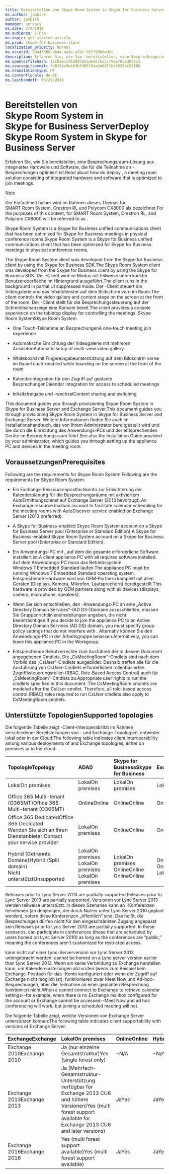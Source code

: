 ```yaml
---
title: Bereitstellen von Skype Room System in Skype for Business Server
ms.author: jambirk
author: jambirk
manager: serdars
ms.date: 2/6/2018
ms.audience: ITPro
ms.topic: get-started-article
ms.prod: skype-for-business-itpro
localization_priority: Normal
ms.assetid: 99443d60-e64a-4a8a-a7bf-95f790b0ad5c
description: Erfahren Sie, wie Sie  bereitstellen, eine Besprechungsraum-Lösung aus integrierter Hardware und Software, die für die Teilnahme an -Besprechungen optimiert ist.
ms.openlocfilehash: 11cbae1cdbdd0585a2ea67625179ee7862309723
ms.sourcegitcommit: 7d819bc9eb63bfd85f5dada09f1b8e5354c56f6b
ms.translationtype: HT
ms.contentlocale: de-DE
ms.lasthandoff: 03/28/2018
---
```

# <a name="deploy-skype-room-system-in-skype-for-business-server"></a><span data-ttu-id="bb997-103">Bereitstellen von Skype Room System in Skype for Business Server</span><span class="sxs-lookup"><span data-stu-id="bb997-103">Deploy Skype Room System in Skype for Business Server</span></span>
 
<span data-ttu-id="bb997-104">Erfahren Sie, wie Sie  bereitstellen, eine Besprechungsraum-Lösung aus integrierter Hardware und Software, die für die Teilnahme an -Besprechungen optimiert ist.</span><span class="sxs-lookup"><span data-stu-id="bb997-104">Read about how do deploy , a meeting room solution consisting of integrated hardware and software that  is optimized to join  meetings.</span></span>
  
> [!NOTE]
> <span data-ttu-id="bb997-105">Der Einfachheit halber wird im Rahmen dieses Themas  für SMART Room System, Crestron RL und Polycom CX8000 als  bezeichnet.</span><span class="sxs-lookup"><span data-stu-id="bb997-105">For the purposes of this content,  for SMART Room System, Crestron RL, and Polycom CX8000 will be referred to as .</span></span> 
  
 <span data-ttu-id="bb997-106">Skype Room System is a Skype for Business unified communications client that has been optimized for Skype for Business meetings in physical conference rooms.</span><span class="sxs-lookup"><span data-stu-id="bb997-106">Skype Room System is a Skype for Business unified communications client that has been optimized for Skype for Business meetings in physical conference rooms.</span></span>
  
<span data-ttu-id="bb997-107">The Skype Room System client was developed from the Skype for Business client by using the Skype for Business SDK.</span><span class="sxs-lookup"><span data-stu-id="bb997-107">The Skype Room System client was developed from the Skype for Business client by using the Skype for Business SDK.</span></span> <span data-ttu-id="bb997-108">Der -Client wird im Modus mit teilweise unterdrückter Benutzeroberfläche im Hintergrund ausgeführt.</span><span class="sxs-lookup"><span data-stu-id="bb997-108">The  client runs in the background in partial UI suppressed mode.</span></span> <span data-ttu-id="bb997-109">Der -Client steuert die Videogalerie und das Inhaltsfenster auf dem Bildschirm vorn im Raum.</span><span class="sxs-lookup"><span data-stu-id="bb997-109">The  client controls the video gallery and content stage on the screen at the front of the room.</span></span> <span data-ttu-id="bb997-110">Der -Client stellt für die Besprechungssteuerung auf der Schreibtischanzeige eine Konsole bereit.</span><span class="sxs-lookup"><span data-stu-id="bb997-110">The  client provides a console experience on the tabletop display for controlling the meetings.</span></span> <span data-ttu-id="bb997-111">Skype Room System</span><span class="sxs-lookup"><span data-stu-id="bb997-111">Skype Room System</span></span> 
  
- <span data-ttu-id="bb997-112">One Touch-Teilnahme an Besprechungen</span><span class="sxs-lookup"><span data-stu-id="bb997-112">A one-touch meeting join experience</span></span>
    
- <span data-ttu-id="bb997-113">Automatische Einrichtung der Videogalerie mit mehreren Ansichten</span><span class="sxs-lookup"><span data-stu-id="bb997-113">Automatic setup of multi-view video gallery</span></span> 
    
- <span data-ttu-id="bb997-114">Whiteboard mit Fingereingabeunterstützung auf dem Bildschirm vorne im Raum</span><span class="sxs-lookup"><span data-stu-id="bb997-114">Touch-enabled white boarding on the screen at the front of the room</span></span> 
    
- <span data-ttu-id="bb997-115">Kalenderintegration für den Zugriff auf geplante Besprechungen</span><span class="sxs-lookup"><span data-stu-id="bb997-115">Calendar integration for access to scheduled meetings</span></span>
    
- <span data-ttu-id="bb997-116">Inhaltsfreigabe und -wechsel</span><span class="sxs-lookup"><span data-stu-id="bb997-116">Content sharing and switching</span></span> 
    
<span data-ttu-id="bb997-117">This document guides you through provisioning Skype Room System in Skype for Business Server and Exchange Server.</span><span class="sxs-lookup"><span data-stu-id="bb997-117">This document guides you through provisioning Skype Room System in Skype for Business Server and Exchange Server.</span></span> <span data-ttu-id="bb997-118">Weitere Informationen finden Sie auch im -Installationshandbuch, das von Ihrem Administrator bereitgestellt wird und Sie durch die Einrichtung des Anwendungs-PCs und der entsprechenden Geräte im Besprechungsraum führt.</span><span class="sxs-lookup"><span data-stu-id="bb997-118">See also the  Installation Guide provided by your administrator, which guides you through setting up the appliance PC and devices in the meeting room.</span></span> 
  
## <a name="prerequisites"></a><span data-ttu-id="bb997-119">Voraussetzungen</span><span class="sxs-lookup"><span data-stu-id="bb997-119">Prerequisites</span></span>

<span data-ttu-id="bb997-120">Following are the requirements for Skype Room System:</span><span class="sxs-lookup"><span data-stu-id="bb997-120">Following are the requirements for Skype Room System:</span></span> 
  
- <span data-ttu-id="bb997-121">Ein Exchange-Ressourcenpostfachkonto zur Erleichterung der Kalenderplanung für die Besprechungsräume mit aktiviertem AutoErmittlungsdienst auf Exchange Server (2013 bevorzugt).</span><span class="sxs-lookup"><span data-stu-id="bb997-121">An Exchange resource mailbox account to facilitate calendar scheduling for the meeting rooms with AutoDiscover service enabled on Exchange Server (2013 preferred).</span></span>
    
- <span data-ttu-id="bb997-122">A Skype for Business-enabled Skype Room System account on a Skype for Business Server pool (Enterprise or Standard Edition).</span><span class="sxs-lookup"><span data-stu-id="bb997-122">A Skype for Business-enabled Skype Room System account on a Skype for Business Server pool (Enterprise or Standard Edition).</span></span>
    
- <span data-ttu-id="bb997-123">Ein Anwendungs-PC mit , auf dem die gesamte erforderliche Software installiert ist.</span><span class="sxs-lookup"><span data-stu-id="bb997-123">A  client appliance PC with all required software installed.</span></span> <span data-ttu-id="bb997-124">Auf dem Anwendungs-PC muss das Betriebssystem Windows 7 Embedded Standard laufen.</span><span class="sxs-lookup"><span data-stu-id="bb997-124">The appliance PC must be running Windows 7 Embedded Standard operating system.</span></span> <span data-ttu-id="bb997-125">Entsprechende Hardware wird von OEM-Partnern komplett mit allen Geräten (Displays, Kamera, Mikrofon, Lautsprechern) bereitgestellt.</span><span class="sxs-lookup"><span data-stu-id="bb997-125">This hardware is provided by OEM partners along with all devices (displays, camera, microphone, speakers).</span></span>
    
- <span data-ttu-id="bb997-126">Wenn Sie sich entschließen, den -Anwendungs-PC an eine „Active Directory Domain Services“-(AD DS-)Domäne anzuschließen, müssen Sie Gruppenrichtlinieneinstellungen angeben, die  nicht beeinträchtigen.</span><span class="sxs-lookup"><span data-stu-id="bb997-126">If you decide to join the  appliance PC to an Active Directory Domain Services (AD DS) domain, you must specify group policy settings that do not interfere with .</span></span> <span data-ttu-id="bb997-127">Alternativ können Sie den Anwendungs-PC in der Arbeitsgruppe belassen.</span><span class="sxs-lookup"><span data-stu-id="bb997-127">Alternatively, you can leave this appliance PC in the Workgroup.</span></span> 
    
- <span data-ttu-id="bb997-p105">Entsprechende Benutzerrechte zum Ausführen der in diesem Dokument angegebenen Cmdlets. Die „CsMeetingRoom“-Cmdlets sind nach dem Vorbild des „CsUser“-Cmdlets ausgebildet. Deshalb treffen alle für die Ausführung von CsUser-Cmdlets erforderlichen rollenbasierten Zugriffssteuerungsrollen (RBAC, Role-Based Access Control) auch für „CsMeetingRoom“-Cmdlets zu.</span><span class="sxs-lookup"><span data-stu-id="bb997-p105">Appropriate user rights to run the cmdlets specified in this document. The CsMeetingRoom cmdlets are modeled after the CsUser cmdlet. Therefore, all role-based access control (RBAC) roles required to run CsUser cmdlets also apply to CsMeetingRoom cmdlets.</span></span> 
    
## <a name="supported-topologies"></a><span data-ttu-id="bb997-131">Unterstützte Topologien</span><span class="sxs-lookup"><span data-stu-id="bb997-131">Supported topologies</span></span>

<span data-ttu-id="bb997-132">Die folgende Tabelle zeigt -Client-Interoperabilität im Rahmen verschiedener Bereitstellungen von - und Exchange-Topologien, entweder lokal oder in der Cloud:</span><span class="sxs-lookup"><span data-stu-id="bb997-132">The following table indicates  client interoperability among various deployments of  and Exchange topologies, either on premises or in the cloud:</span></span> 
  

|<span data-ttu-id="bb997-133">**Topologie**</span><span class="sxs-lookup"><span data-stu-id="bb997-133">**Topology**</span></span>|<span data-ttu-id="bb997-134">**AD**</span><span class="sxs-lookup"><span data-stu-id="bb997-134">**AD**</span></span>|<span data-ttu-id="bb997-135">**Skype for Business**</span><span class="sxs-lookup"><span data-stu-id="bb997-135">**Skype for Business**</span></span>|<span data-ttu-id="bb997-136">**Exchange**</span><span class="sxs-lookup"><span data-stu-id="bb997-136">**Exchange**</span></span>|
|:-----|:-----|:-----|:-----|
|<span data-ttu-id="bb997-137">Lokal</span><span class="sxs-lookup"><span data-stu-id="bb997-137">On premises</span></span>  <br/> |<span data-ttu-id="bb997-138">Lokal</span><span class="sxs-lookup"><span data-stu-id="bb997-138">On premises</span></span>  <br/> |<span data-ttu-id="bb997-139">Lokal</span><span class="sxs-lookup"><span data-stu-id="bb997-139">On premises</span></span>  <br/> |<span data-ttu-id="bb997-140">Lokal</span><span class="sxs-lookup"><span data-stu-id="bb997-140">On premises</span></span>  <br/> |
|<span data-ttu-id="bb997-141">Office 365 Multi-tenant (O365MT)</span><span class="sxs-lookup"><span data-stu-id="bb997-141">Office 365 Multi-tenant (O365MT)</span></span>  <br/> |<span data-ttu-id="bb997-142">Online</span><span class="sxs-lookup"><span data-stu-id="bb997-142">Online</span></span>  <br/> |<span data-ttu-id="bb997-143">Online</span><span class="sxs-lookup"><span data-stu-id="bb997-143">Online</span></span>  <br/> |<span data-ttu-id="bb997-144">Online</span><span class="sxs-lookup"><span data-stu-id="bb997-144">Online</span></span>  <br/> |
|<span data-ttu-id="bb997-145">Office 365 Dedicated</span><span class="sxs-lookup"><span data-stu-id="bb997-145">Office 365 Dedicated</span></span>  <br/> <span data-ttu-id="bb997-146">Wenden Sie sich an Ihren Dienstanbieter.</span><span class="sxs-lookup"><span data-stu-id="bb997-146">Contact your service provider</span></span>  <br/> |<span data-ttu-id="bb997-147">Lokal</span><span class="sxs-lookup"><span data-stu-id="bb997-147">On premises</span></span>  <br/> |<span data-ttu-id="bb997-148">Online</span><span class="sxs-lookup"><span data-stu-id="bb997-148">Online</span></span>  <br/> |<span data-ttu-id="bb997-149">Online</span><span class="sxs-lookup"><span data-stu-id="bb997-149">Online</span></span>  <br/> |
|<span data-ttu-id="bb997-150">Hybrid (Getrennte Domäne)</span><span class="sxs-lookup"><span data-stu-id="bb997-150">Hybrid (Split domain)</span></span>  <br/> <span data-ttu-id="bb997-151">Nicht unterstützt</span><span class="sxs-lookup"><span data-stu-id="bb997-151">Unsupported</span></span>  <br/> |<span data-ttu-id="bb997-152">Lokal</span><span class="sxs-lookup"><span data-stu-id="bb997-152">On premises</span></span>  <br/> <span data-ttu-id="bb997-153">Lokal</span><span class="sxs-lookup"><span data-stu-id="bb997-153">On premises</span></span>  <br/> <span data-ttu-id="bb997-154">Lokal</span><span class="sxs-lookup"><span data-stu-id="bb997-154">On premises</span></span>  <br/> |<span data-ttu-id="bb997-155">Lokal</span><span class="sxs-lookup"><span data-stu-id="bb997-155">On premises</span></span>  <br/> <span data-ttu-id="bb997-156">Online</span><span class="sxs-lookup"><span data-stu-id="bb997-156">Online</span></span>  <br/> <span data-ttu-id="bb997-157">Online</span><span class="sxs-lookup"><span data-stu-id="bb997-157">Online</span></span>  <br/> |<span data-ttu-id="bb997-158">Online</span><span class="sxs-lookup"><span data-stu-id="bb997-158">Online</span></span>  <br/> <span data-ttu-id="bb997-159">Online</span><span class="sxs-lookup"><span data-stu-id="bb997-159">Online</span></span>  <br/> <span data-ttu-id="bb997-160">Lokal</span><span class="sxs-lookup"><span data-stu-id="bb997-160">On premises</span></span>  <br/> |
   
<span data-ttu-id="bb997-161">Releases prior to Lync Server 2013 are partially supported.</span><span class="sxs-lookup"><span data-stu-id="bb997-161">Releases prior to Lync Server 2013 are partially supported.</span></span> <span data-ttu-id="bb997-162">Versionen vor Lync Server 2013 werden teilweise unterstützt. In diesen Szenarien kann  an -Konferenzen teilnehmen (an denjenigen, die durch Nutzer unter Lync Server 2010 geplant werden), sofern diese Konferenzen „öffentlich“ sind. Das heißt, die Besprechungen dürfen nicht für den eingeschränkten Zugang angepasst sein.</span><span class="sxs-lookup"><span data-stu-id="bb997-162">Releases prior to Lync Server 2013 are partially supported. In these scenarios,  can participate in  conferences (those that are scheduled by users homed on Lync Server 2010) as long as the conferences are “public,” meaning the conferences aren’t customized for restricted access.</span></span> 
  
<span data-ttu-id="bb997-163"> kann nicht auf einer Lync-Serverversion vor Lync Server 2013 untergebracht werden.</span><span class="sxs-lookup"><span data-stu-id="bb997-163"> cannot be homed on a Lync server version earlier than Lync Server 2013.</span></span> <span data-ttu-id="bb997-164">Wenn ein  keine Verbindung zu Exchange herstellen kann, um Kalendereinstellungen abzurufen (wenn zum Beispiel kein Exchange-Postfach für das -Konto konfiguriert oder wenn der Zugriff auf Exchange nicht möglich ist), funktionieren zwar Meet Now und Ad-hoc-Besprechungen, aber die Teilnahme an einer geplanten Besprechung funktioniert nicht.</span><span class="sxs-lookup"><span data-stu-id="bb997-164">When a  cannot connect to Exchange to retrieve calendar settings--for example, when there is no Exchange mailbox configured for the  account or Exchange cannot be accessed--Meet Now and ad hoc conferencing will work, but joining a scheduled meeting will not.</span></span> 
  
<span data-ttu-id="bb997-165">Die folgende Tabelle zeigt, welche Versionen von Exchange Server  unterstützen können:</span><span class="sxs-lookup"><span data-stu-id="bb997-165">The following table indicates  client supportability with versions of Exchange Server:</span></span> 
  

|<span data-ttu-id="bb997-166">**Exchange**</span><span class="sxs-lookup"><span data-stu-id="bb997-166">**Exchange**</span></span>|<span data-ttu-id="bb997-167">**Lokal**</span><span class="sxs-lookup"><span data-stu-id="bb997-167">**On premises**</span></span>|<span data-ttu-id="bb997-168">**Online**</span><span class="sxs-lookup"><span data-stu-id="bb997-168">**Online**</span></span>|<span data-ttu-id="bb997-169">**Hybrid**</span><span class="sxs-lookup"><span data-stu-id="bb997-169">**Hybrid**</span></span>|
|:-----|:-----|:-----|:-----|
|<span data-ttu-id="bb997-170">Exchange 2010</span><span class="sxs-lookup"><span data-stu-id="bb997-170">Exchange 2010</span></span>  <br/> |<span data-ttu-id="bb997-171">Ja (nur einzelne Gesamtstruktur)</span><span class="sxs-lookup"><span data-stu-id="bb997-171">Yes (single forest only)</span></span>  <br/> |<span data-ttu-id="bb997-172">-</span><span class="sxs-lookup"><span data-stu-id="bb997-172">N/A</span></span>  <br/> |<span data-ttu-id="bb997-173">-</span><span class="sxs-lookup"><span data-stu-id="bb997-173">N/A</span></span>  <br/> |
|<span data-ttu-id="bb997-174">Exchange 2013</span><span class="sxs-lookup"><span data-stu-id="bb997-174">Exchange 2013</span></span>  <br/> |<span data-ttu-id="bb997-175">Ja (Mehrfach-Gesamtstruktur-Unterstützung verfügbar für Exchange 2013 CU6 und höhere Versionen)</span><span class="sxs-lookup"><span data-stu-id="bb997-175">Yes (multi forest support available for Exchange 2013 CU6 and later versions)</span></span>  <br/> |<span data-ttu-id="bb997-176">Ja</span><span class="sxs-lookup"><span data-stu-id="bb997-176">Yes</span></span>  <br/> |<span data-ttu-id="bb997-177">Ja</span><span class="sxs-lookup"><span data-stu-id="bb997-177">Yes</span></span>  <br/> |
|<span data-ttu-id="bb997-178">Exchange 2016</span><span class="sxs-lookup"><span data-stu-id="bb997-178">Exchange 2016</span></span>  <br/> |<span data-ttu-id="bb997-179">Yes (multi forest support available)</span><span class="sxs-lookup"><span data-stu-id="bb997-179">Yes (multi forest support available)</span></span>  <br/> |<span data-ttu-id="bb997-180">Ja</span><span class="sxs-lookup"><span data-stu-id="bb997-180">Yes</span></span>  <br/> |<span data-ttu-id="bb997-181">Ja</span><span class="sxs-lookup"><span data-stu-id="bb997-181">Yes</span></span>  <br/> |
   

